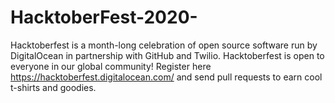 # HacktoberFest-2020-
Hacktoberfest is a month-long celebration of open source software run by DigitalOcean in partnership with GitHub and Twilio. Hacktoberfest is open to everyone in our global community!
Register here https://hacktoberfest.digitalocean.com/ and send pull requests to earn cool t-shirts and goodies.
